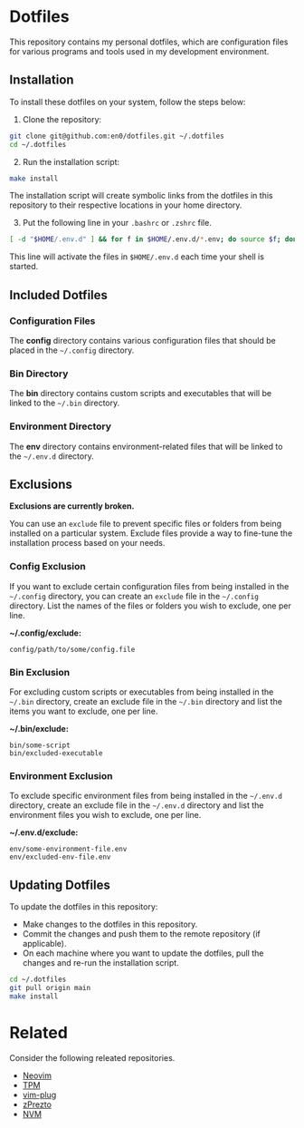 # Dotfiles

This repository contains my personal dotfiles, which are configuration files for
various programs and tools used in my development environment.

## Installation

To install these dotfiles on your system, follow the steps below:

1. Clone the repository:

```bash
git clone git@github.com:en0/dotfiles.git ~/.dotfiles
cd ~/.dotfiles
```

2. Run the installation script:

```bash
make install
```

The installation script will create symbolic links from the dotfiles in this
repository to their respective locations in your home directory.

3. Put the following line in your `.bashrc` or `.zshrc` file.

```bash
[ -d "$HOME/.env.d" ] && for f in $HOME/.env.d/*.env; do source $f; done
```

This line will activate the files in `$HOME/.env.d` each time your shell is
started.

## Included Dotfiles

### Configuration Files

The **config** directory contains various configuration files that should be placed
in the `~/.config` directory.

### Bin Directory

The **bin** directory contains custom scripts and executables that will be linked to
the `~/.bin` directory.

### Environment Directory

The **env** directory contains environment-related files that will be linked to
the `~/.env.d` directory.

## Exclusions

**Exclusions are currently broken.**

You can use an `exclude` file to prevent specific files or folders from being
installed on a particular system. Exclude files provide a way to fine-tune the
installation process based on your needs.

### Config Exclusion

If you want to exclude certain configuration files from being installed in the
`~/.config` directory, you can create an `exclude` file in the `~/.config`
directory. List the names of the files or folders you wish to exclude, one per
line.

**~/.config/exclude:**

```plaintext
config/path/to/some/config.file
```

### Bin Exclusion

For excluding custom scripts or executables from being installed in the `~/.bin`
directory, create an exclude file in the `~/.bin` directory and list the items you
want to exclude, one per line.

**~/.bin/exclude:**

```plaintext
bin/some-script
bin/excluded-executable
```

### Environment Exclusion

To exclude specific environment files from being installed in the `~/.env.d`
directory, create an exclude file in the `~/.env.d` directory and list the
environment files you wish to exclude, one per line.

**~/.env.d/exclude:**

```plaintext
env/some-environment-file.env
env/excluded-env-file.env
```

## Updating Dotfiles

To update the dotfiles in this repository:

- Make changes to the dotfiles in this repository.
- Commit the changes and push them to the remote repository (if applicable).
- On each machine where you want to update the dotfiles, pull the changes and
  re-run the installation script.

```bash
cd ~/.dotfiles
git pull origin main
make install
```

# Related

Consider the following releated repositories.

- [Neovim](https://github.com/neovim/neovim/releases/)
- [TPM](https://github.com/tmux-plugins/tpm)
- [vim-plug](https://github.com/junegunn/vim-plug)
- [zPrezto](https://github.com/en0/prezto/tree/master)
- [NVM](https://github.com/nvm-sh/nvm)

